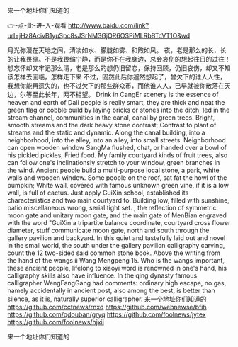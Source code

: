 
来一个地址你们知道的




👉-点-此-进-入-观看  http://www.baidu.com/link?url=jHz8AcivB1yuSpc8sJSrNM3GjOR6OSPiMLRbBTcVT1O&wd




月光弥漫在天地之间，清淡如水、朦胧如雾、和煦如风。
夜，老是那么的长，长的让我畏缩。不是我畏缩宁静，而是你不在我身边，总会哀伤的想起往日的过往！想忘怀却又牢记那么清，老是那么的想仍旧留恋，保持回顾，仍旧哀伤，却又不知该怎样去面临，怎样走下来
不过，固然此后你遽然想起了，曾欠下的谁人人性，我想你能再遗失的，也不过欠下的那些群众币，而他谁人人，已早就被你散落在天边，尔等至此长年，两不相望。
Drink in CangEr scenery is the essence of heaven and earth of Dali people is really smart, they are thick and neat the green flag or cobble build by laying bricks or stones into the ditch, led in the stream channel, communities in the canal, canal by green trees.
Bright, smooth streams and the dark heavy stone contrast;
Contrast to plant of streams and the static and dynamic.
Along the canal building, into a neighborhood, into the alley, into an alley, into small streets.
Neighborhood can open wooden window SangMa flushed, chat, or handed over a bowl of his pickled pickles, Fried food.
My family courtyard kinds of fruit trees, also can follow one's inclinationsly stretch to your window, green branches in the wind.
Ancient people build a multi-purpose local stone, a park, white walls and wooden window.
Some people on the roof, sat fat the howl of the pumpkin;
White wall, covered with famous unknown green vine, if it is a low wall, is full of cactus.
Just apply GuiXin school, established its characteristics and two main courtyard to.
Building low, filled with sunshine, patio miscellaneous wrong, serial tight set.
, the reflection of symmetric moon gate and unitary moon gate, and the main gate of MenBian engraved with the word "GuiXin a tripartite balance coordinate, courtyard cross flower diameter, stuff communicate moon gate, north and south through the gallery pavilion and backyard.
In this quiet and tastefully laid out and novel in the small world, the south under the gallery pavilion calligraphy carving, count the 12 two-sided said common stone book.
Above the writing from the hand of the wangs ii Wang Mengpeng 15.
Who is the wangs important, these ancient people, lifelong to xiaoyi word is renowned in one's hand, his calligraphy skills also have influence.
In the qing dynasty famous calligrapher WengFangGang had comments: ordinary high escape, no gas, namely accidentally in ancient post, also among the best, is better than silence, as it is, naturally superior calligrapher.
来一个地址你们知道的 https://github.com/cctnews/rnxd
https://github.com/webnewse/bfih
https://github.com/qdouban/gryq
https://github.com/foolnews/jytex
https://github.com/foolnews/hjxii





来一个地址你们知道的

